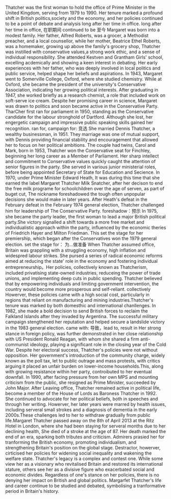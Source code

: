 Thatcher was the first woman to hold the office of Prime Minister in the United Kingdom, serving from 1979 to 1990. 
Her tenure marked a profound shift in British politics,society and the economy, and her policies continued to be a point of debate and analysis long after her time in office. 
long after her time in office, 在职期间
continued to be 至今
Margaret was born into a modest family. Her father, Alfred Roberts, was a grocer, a Methodist preacher, and a local counsellor, while her mother, Beatrice Ethel Roberts, was a homemaker,
growing up above the family's grocery shop, Thatcher was instilled with conservative values,a strong work ethic, and a sense of individual responsibility. She attended Kestven and Grantham Girls' school, excelling acdemically and showing a keen interest in debating. Her early experiences with her father, who was deeply involved in local politics and public service, helped shape her beliefs and aspirations. 
In 1943, Margaret went to Somerville College, Oxford, where she studied chemistry. While at Oxford, she became the president of the university's Conservative Association, indicating her growing political interests.
After graduating in 1947, she worked briefly as a research chemist, a role that included work on soft-serve ice cream. Despite her promising career in science, Margaret was drawn to politics and soon became active in the Conservative Party.
TharCher first ran for parliament in 1950, standing as the Conservative candidate for the labour stronghold of Dartford. Although she lost, her engergetic campaign and impressive public speaking skills gained her recognition.
ran for, campaign for: 竞选
She married Dennis Thatcher, a wealthy businessman, in 1951. They marriage was one of mutual support, with Dennis providing financial stability and encouragement that allowed her to focus on her political ambitions. The couple had twins, Carol and Mark, born in 1953, Thatcher won the Conservative seat for Finchley, beginning her long career as a Member of Parliament. Her sharp intellect and commitment to Conservative values quickly caught the attention of senior figures in the party. She served in various junior ministerial roles, before being appointed Secretary of State for Education and Secience.
In 1970, under Prime Minister Edward Heath, It was during this time that she earned the label Margaret Thatcher Milk Snatcher, after her decison to end the free milk programe for schoolchildren over the age of serven, as part of buget cut, The nickname foreshadowed the tough often unpopular decisions she would make in later years. After Heath's defeat in the February defeat in the February 1974 general election, Thatcher challenged him for leadership of The Conservative Party.
foreshadow：预示
In 1975, she became the party leader, the first woman to lead a major British political party.She victory signalled a shift towards a more free market and individualistic approach within the party, influenced by the economic theries of Friedrich Hayer and Milton Friedman. This set the stage for her premiership, which began after the Conservatives won the 1979 general election. 
set the stage for： 为...做准备
When Thatcher assumed office, Britain was grappling with a struggling economy, high inflation and widespred labour strikes. She pursed a series of radical economic reforms aimed at reducing the state' role in the economy and fostering individual entrepreneurship。Her policies, collectively known as Thatcherism, included privatising state-owned industries, reduceing the power of trade unions, and implementing deep cuts in public spending. Thatcher believed that by empowering individuals and limiting government intervention, the country would become more prosperous and self-reliant. 
collectively
Howerver, these policies came with a high social cost, particularly in regions that reliant on manufacturing and mining industries.Thatcher's tenure was marked by both domesthic and international chanllenges. In 1982, she made a bold decision to send British forces to reclaim the Falkland Islands after they invaded by Argentina. The successful military campaign stengthened her reputation and helped secure a landslide victory in the 1983 general election.
came with: 导致，lead to, result in
Her strong stance in foreign policy, was further demonstrated in her close relationship with US President Ronald Reagan, with whom she shared a firm anti-communist ideology, playing a significant role in the closing year of the Cold War. 
Despite her electoral success, Thatcher's policies were not without opposition. Her government's introduction of the community charge, widely known as the poll tax, let to public outrage and mass protests, with critics arguing it placed an unfair burden on lower-income households.This, along with growing resistance within her party, controibuted to her eventual downfall.
In 1990, after facing pressure from her own MPS and mounting criticism from the public, she resigned as Prime Minister, succeeded by John Major. After Leaving office, Thatcher remained active in political life, become a member of the House of Lords as Baroness Thatcher in 1992. She continued to advocate for her political beliefs, both in speeches and through her writing.
Howerver, her later years were marred by health issues, including serveral small strokes and a diagnosis of dementia in the early 2000s.These challenges led to her to withdraw gradually from public life.Margaret Thatcher passed away on the 8th of April 2013 at the Ritz Hotel in London, where she had been staying for serveral months due to her declining health, She died of a stroke at the age of 87.
Her death marked the end of an era, sparking both tributes and criticism. Admirers prasied her for tranforming the British economy, promoting individualism, and strengthening Britain's position on the global stage. Destractor, howerver, cirticised her policies for widening social inequality and wakening the welfare state. 
Thatcher's legacy is a complex and contest one. While some view her as a visionary who revitalised Britain and restored its international stature, others see her as a divisive figure who exacerbated social and economic divides.
Regardless of one's stance on her policies, there is no denying her impact on British and global politics. Margarfet Thatcher's life and career continue to be studied and debated, symbolising a tranformative period in Britain's history.
